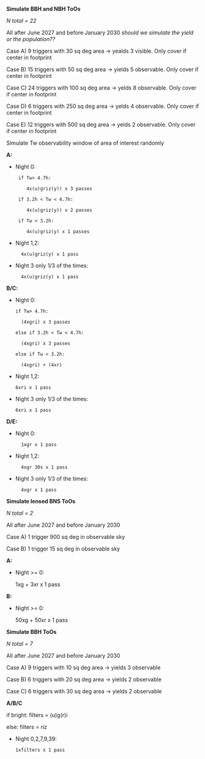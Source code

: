 **Simulate BBH and NBH ToOs**

_N total = 22_

All after June 2027 and before January 2030 _should we simulate the yield or the population??_

Case A) 9 triggers with 30 sq deg area -> yealds 3 visible. Only cover if center in footprint

Case B) 15 triggers with 50 sq deg area -> yields 5 observable. Only cover if center in footprint

Case C) 24 triggers with 100 sq deg area -> yelds 8 observable. Only cover if center in footprint

Case D) 6 triggers with 250 sq deg area -> yelds 4 observable. Only cover if center in footprint

Case E) 12 triggers with 500 sq deg area -> yelds 2 observable. Only cover if center in footprint

Simulate Tw observability window of area of interest randomly

**A:**
*  Night 0:
      
        if Tw> 4.7h:

           4x(u)griz(y)) x 3 passes
   
        if 3.2h < Tw < 4.7h:
   
           4x(u)griz(y)) x 2 passes
   
        if Tw < 3.2h:
   
           4x(u)griz(y) x 1 passes
* Night 1,2:

        4x(u)griz(y) x 1 pass
* Night 3 only 1/3 of the times:

        4x(u)griz(y) x 1 pass
  

**B/C:**
* Night 0:

      if Tw> 4.7h:

        (4xgri) x 3 passes

      else if 3.2h < Tw < 4.7h:

        (4xgri) x 3 passes

      else if Tw < 3.2h:

        (4xgri) + (4xr)
* Night 1,2:

      6xri x 1 pass

* Night 3 only 1/3 of the times:

      6xri x 1 pass
      

**D/E:**
* Night 0:

        1xgr x 1 pass
  
* Night 1,2:
  
        4xgr 30s x 1 pass
 
* Night 3 only 1/3 of the times:
  
        4xgr x 1 pass

**Simulate lensed BNS ToOs**

_N total = 2_

All after June 2027 and before January 2030

Case A) 1 trigger 900 sq deg in observable sky

Case B) 1 trigger 15 sq deg in observable sky

**A:** 

* Night >= 0:
  
    1xg + 3xr x 1 pass

**B:**
  * Night >= 0:
  
    50xg + 50xr x 1 pass

**Simulate BBH ToOs**

_N total = 7_

All after June 2027 and before January 2030

Case A) 9 triggers with 10 sq deg area -> yields 3 observable

Case B) 6 triggers with 20 sq deg area -> yields 2 observable

Case C) 6 triggers with 30 sq deg area -> yields 2 observable


**A/B/C**

if bright: filters = (u)g(r)i 

else: filters = riz

* Night 0,2,7,9,39:
  
      1xfilters x 1 pass
